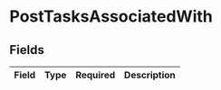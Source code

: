 # PostTasksAssociatedWith


## Fields

| Field       | Type        | Required    | Description |
| ----------- | ----------- | ----------- | ----------- |
